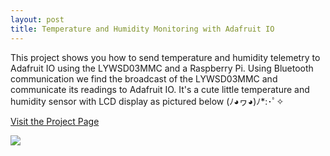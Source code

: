 ```yaml
---
layout: post
title: Temperature and Humidity Monitoring with Adafruit IO
---
```

This project shows you how to send temperature and humidity telemetry to Adafruit IO using the LYWSD03MMC and a Raspberry Pi. Using Bluetooth communication we find the broadcast of the LYWSD03MMC and communicate its readings to Adafruit IO. It's a cute little temperature and humidity sensor with LCD display as pictured below (ﾉ◕ヮ◕)ﾉ*:･ﾟ✧

[Visit the Project Page](https://github.com/okyang/tinyOkayProjects/blob/master/LYWSD03MMC_monitoring_adafruitio/ProjectGuide.md)

![](https://cdn-shop.adafruit.com/970x728/4881-01.jpg)


